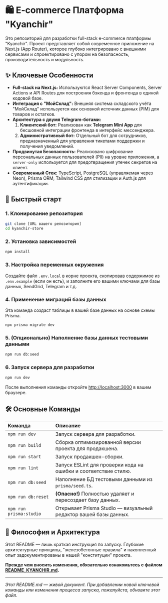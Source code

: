 # 🛍️ E-commerce Платформа "Kyanchir"

Это репозиторий для разработки full-stack e-commerce платформы "Kyanchir". Проект представляет собой современное приложение на Next.js (App Router), которое глубоко интегрировано с внешними сервисами и спроектировано с упором на безопасность, производительность и модульность.

## ✨ Ключевые Особенности

-   **Full-stack на Next.js:** Используются React Server Components, Server Actions и API Routes для построения бэкенда и фронтенда в единой кодовой базе.
-   **Интеграция с "МойСклад":** Внешняя система складского учёта "МойСклад" используется как основной источник данных (PIM) для товаров и остатков.
-   **Архитектура с двумя Telegram-ботами:**
    1.  **Клиентский бот:** Реализован как **Telegram Mini App** для бесшовной интеграции фронтенда в интерфейс мессенджера.
    2.  **Административный бот:** Отдельный бот для сотрудников, предназначенный для управления тикетами поддержки и получения уведомлений.
-   **Продвинутая Безопасность:** Реализовано шифрование персональных данных пользователей (PII) на уровне приложения, а `server-only` используется для предотвращения утечек секретов на клиент.
-   **Современный Стек:** TypeScript, PostgreSQL (управляемая через Neon), Prisma ORM, Tailwind CSS для стилизации и Auth.js для аутентификации.

## 🚀 Быстрый старт

### 1. **Клонирование репозитория**
```bash
git clone [URL вашего репозитория]
cd kyanchir-store
```

### 2. **Установка зависимостей**
```bash
npm install
```

### 3. **Настройка переменных окружения**
Создайте файл `.env.local` в корне проекта, скопировав содержимое из `.env.example` (если он есть), и заполните его вашими ключами для базы данных, SendGrid, Telegram и т.д.

### 4. **Применение миграций базы данных**
Эта команда создаст таблицы в вашей базе данных на основе схемы Prisma.
```bash
npx prisma migrate dev
```

### 5. **(Опционально) Наполнение базы данных тестовыми данными**
```bash
npm run db:seed
```

### 6. **Запуск сервера для разработки**
```bash
npm run dev
```
После выполнения команды откройте [http://localhost:3000](http://localhost:3000) в вашем браузере.

## 🛠️ Основные Команды

| Команда | Описание |
| :--- | :--- |
| `npm run dev` | Запуск сервера для разработки. |
| `npm run build` | Сборка оптимизированной версии проекта для продакшена. |
| `npm run start` | Запуск продакшен-сборки. |
| `npm run lint` | Запуск ESLint для проверки кода на ошибки и соответствие стилю. |
| `npm run db:seed` | Наполнение БД тестовыми данными из `prisma/seed.ts`. |
| `npm run db:reset` | **(Опасно!)** Полностью удаляет и пересоздает базу данных. |
| `npm run prisma:studio`| Открывает Prisma Studio — визуальный редактор вашей базы данных. |

## 📜 Философия и Архитектура

Этот README — лишь краткая инструкция по запуску. Глубокие архитектурные принципы, "железобетонные правила" и накопленный опыт задокументированы в нашей "конституции" проекта.

**Прежде чем вносить изменения, обязательно ознакомьтесь с файлом [README_KYANCHIR.md](./README_KYANCHIR.md).**

---

*Этот README.md — живой документ. При добавлении новой ключевой команды или изменении процесса запуска, пожалуйста, обновите этот файл.*
```
